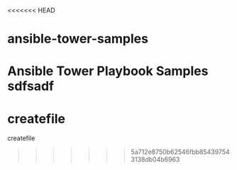 <<<<<<< HEAD
# ansible-tower-samples
Ansible Tower Playbook Samples
sdfsadf
=======
# createfile
createfile
>>>>>>> 5a712e8750b62546fbb854397543138db04b6963
